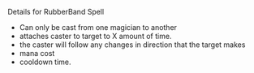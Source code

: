 Details for RubberBand Spell
  * Can only be cast from one magician to another
  * attaches caster to target to X amount of time.
  * the caster will follow any changes in direction that the target makes
  * mana cost
  * cooldown time.